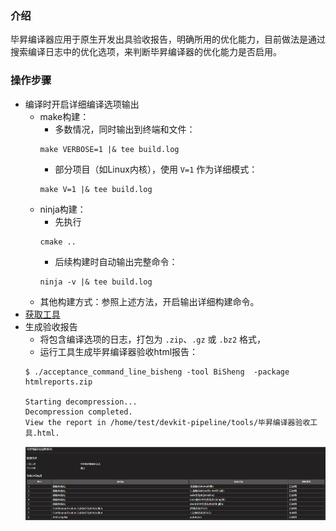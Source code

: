 ### 介绍
毕昇编译器应用于原生开发出具验收报告，明确所用的优化能力，目前做法是通过搜索编译日志中的优化选项，来判断毕昇编译器的优化能力是否启用。

### 操作步骤
- 编译时开启详细编译选项输出
    - make构建：
      - 多数情况，同时输出到终端和文件：
      ```
      make VERBOSE=1 |& tee build.log
      ```
      - 部分项目（如Linux内核），使用 `V=1` 作为详细模式：
      ```
      make V=1 |& tee build.log
      ```
    - ninja构建：
      - 先执行 
      ```
      cmake ..
      ```
      - 后续构建时自动输出完整命令：
      ```
      ninja -v |& tee build.log
      ```
    - 其他构建方式：参照上述方法，开启输出详细构建命令。
- [获取工具](https://gitee.com/pyshj/devkit-pipeline/releases/tag/%E6%AF%95%E6%98%87%E7%BC%96%E8%AF%91%E5%99%A8%E9%AA%8C%E6%94%B6%E5%B7%A5%E5%85%B7)
- 生成验收报告
  - 将包含编译选项的日志，打包为 `.zip`、`.gz` 或 `.bz2` 格式，
  - 运行工具生成毕昇编译器验收html报告：
  ```
  $ ./acceptance_command_line_bisheng -tool BiSheng  -package  htmlreports.zip

  Starting decompression...
  Decompression completed.
  View the report in /home/test/devkit-pipeline/tools/毕昇编译器验收工具.html.
  ```
  ![](./bisheng.assets/bisheng-report.png)
